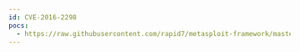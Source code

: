 ```yaml
---
id: CVE-2016-2298
pocs:
  - https://raw.githubusercontent.com/rapid7/metasploit-framework/master/modules/auxiliary/scanner/http/meteocontrol_weblog_extractadmin.rb
---
```

